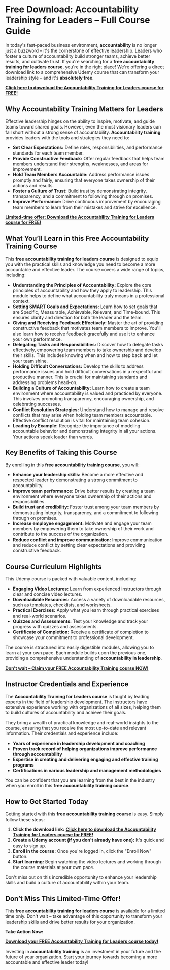 # Free Download: Accountability Training for Leaders – Full Course Guide

In today's fast-paced business environment, **accountability** is no longer just a buzzword – it's the cornerstone of effective leadership. Leaders who foster a culture of accountability build stronger teams, achieve better results, and cultivate trust. If you're searching for a **free accountability training for leaders course**, you're in the right place! We're offering a direct download link to a comprehensive Udemy course that can transform your leadership style – and it's **absolutely free**.

[**Click here to download the Accountability Training for Leaders course for FREE!**](https://udemywork.com/accountability-training-for-leaders)

## Why Accountability Training Matters for Leaders

Effective leadership hinges on the ability to inspire, motivate, and guide teams toward shared goals. However, even the most visionary leaders can fall short without a strong sense of accountability. **Accountability training** provides leaders with the tools and strategies they need to:

*   **Set Clear Expectations:** Define roles, responsibilities, and performance standards for each team member.
*   **Provide Constructive Feedback:** Offer regular feedback that helps team members understand their strengths, weaknesses, and areas for improvement.
*   **Hold Team Members Accountable:** Address performance issues promptly and fairly, ensuring that everyone takes ownership of their actions and results.
*   **Foster a Culture of Trust:** Build trust by demonstrating integrity, transparency, and a commitment to following through on promises.
*   **Improve Performance:** Drive continuous improvement by encouraging team members to learn from their mistakes and strive for excellence.

[**Limited-time offer: Download the Accountability Training for Leaders course for FREE!**](https://udemywork.com/accountability-training-for-leaders)

## What You’ll Learn in this Free Accountability Training Course

This **free accountability training for leaders course** is designed to equip you with the practical skills and knowledge you need to become a more accountable and effective leader. The course covers a wide range of topics, including:

*   **Understanding the Principles of Accountability:** Explore the core principles of accountability and how they apply to leadership. This module helps to define what accountability truly means in a professional context.
*   **Setting SMART Goals and Expectations:** Learn how to set goals that are Specific, Measurable, Achievable, Relevant, and Time-bound. This ensures clarity and direction for both the leader and the team.
*   **Giving and Receiving Feedback Effectively:** Master the art of providing constructive feedback that motivates team members to improve. You'll also learn how to receive feedback gracefully and use it to enhance your own performance.
*   **Delegating Tasks and Responsibilities:** Discover how to delegate tasks effectively, empowering team members to take ownership and develop their skills. This includes knowing when and how to step back and let your team shine.
*   **Holding Difficult Conversations:** Develop the skills to address performance issues and hold difficult conversations in a respectful and productive manner. This is crucial for maintaining standards and addressing problems head-on.
*   **Building a Culture of Accountability:** Learn how to create a team environment where accountability is valued and practiced by everyone. This involves promoting transparency, encouraging ownership, and celebrating successes.
*   **Conflict Resolution Strategies:** Understand how to manage and resolve conflicts that may arise when holding team members accountable. Effective conflict resolution is vital for maintaining team cohesion.
*   **Leading by Example:** Recognize the importance of modeling accountable behavior and demonstrating integrity in all your actions. Your actions speak louder than words.

## Key Benefits of Taking this Course

By enrolling in this **free accountability training course**, you will:

*   **Enhance your leadership skills:** Become a more effective and respected leader by demonstrating a strong commitment to accountability.
*   **Improve team performance:** Drive better results by creating a team environment where everyone takes ownership of their actions and responsibilities.
*   **Build trust and credibility:** Foster trust among your team members by demonstrating integrity, transparency, and a commitment to following through on promises.
*   **Increase employee engagement:** Motivate and engage your team members by empowering them to take ownership of their work and contribute to the success of the organization.
*   **Reduce conflict and improve communication:** Improve communication and reduce conflict by setting clear expectations and providing constructive feedback.

## Course Curriculum Highlights

This Udemy course is packed with valuable content, including:

*   **Engaging Video Lectures:** Learn from experienced instructors through clear and concise video lectures.
*   **Downloadable Resources:** Access a variety of downloadable resources, such as templates, checklists, and worksheets.
*   **Practical Exercises:** Apply what you learn through practical exercises and real-world scenarios.
*   **Quizzes and Assessments:** Test your knowledge and track your progress with quizzes and assessments.
*   **Certificate of Completion:** Receive a certificate of completion to showcase your commitment to professional development.

The course is structured into easily digestible modules, allowing you to learn at your own pace. Each module builds upon the previous one, providing a comprehensive understanding of **accountability in leadership**.

[**Don't wait – Claim your FREE Accountability Training course NOW!**](https://udemywork.com/accountability-training-for-leaders)

## Instructor Credentials and Experience

The **Accountability Training for Leaders course** is taught by leading experts in the field of leadership development. The instructors have extensive experience working with organizations of all sizes, helping them to build cultures of accountability and achieve their goals.

They bring a wealth of practical knowledge and real-world insights to the course, ensuring that you receive the most up-to-date and relevant information. Their credentials and experience include:

*   **Years of experience in leadership development and coaching**
*   **Proven track record of helping organizations improve performance through accountability**
*   **Expertise in creating and delivering engaging and effective training programs**
*   **Certifications in various leadership and management methodologies**

You can be confident that you are learning from the best in the industry when you enroll in this **free accountability training course**.

## How to Get Started Today

Getting started with this **free accountability training course** is easy. Simply follow these steps:

1.  **Click the download link:** [**Click here to download the Accountability Training for Leaders course for FREE!**](https://udemywork.com/accountability-training-for-leaders)
2.  **Create a Udemy account (if you don't already have one):** It's quick and easy to sign up.
3.  **Enroll in the course:** Once you're logged in, click the "Enroll Now" button.
4.  **Start learning:** Begin watching the video lectures and working through the course materials at your own pace.

Don't miss out on this incredible opportunity to enhance your leadership skills and build a culture of accountability within your team.

## Don’t Miss This Limited-Time Offer!

This **free accountability training for leaders course** is available for a limited time only. Don't wait – take advantage of this opportunity to transform your leadership skills and drive better results for your organization.

**Take Action Now:**

[**Download your FREE Accountability Training for Leaders course today!**](https://udemywork.com/accountability-training-for-leaders)

Investing in **accountability training** is an investment in your future and the future of your organization. Start your journey towards becoming a more accountable and effective leader today!
